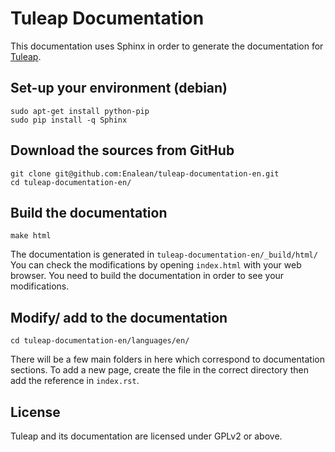 Tuleap Documentation
====================

This documentation uses Sphinx in order to generate the 
documentation for [Tuleap](http://tuleap.org/).

Set-up your environment (debian)
--------------------------------

    sudo apt-get install python-pip
    sudo pip install -q Sphinx

Download the sources from GitHub
--------------------------------

    git clone git@github.com:Enalean/tuleap-documentation-en.git
    cd tuleap-documentation-en/

Build the documentation
-----------------------

    make html

The documentation is generated in `tuleap-documentation-en/_build/html/` You can check the modifications by opening `index.html` with your web browser. You need to build the documentation in order to see your modifications.

Modify/ add to the documentation
------------------------

    cd tuleap-documentation-en/languages/en/

There will be a few main folders in here which correspond to documentation sections. To add a new page, create the file in the correct directory then add the reference in `index.rst`.


License
-------

Tuleap and its documentation are licensed under GPLv2 or above.

